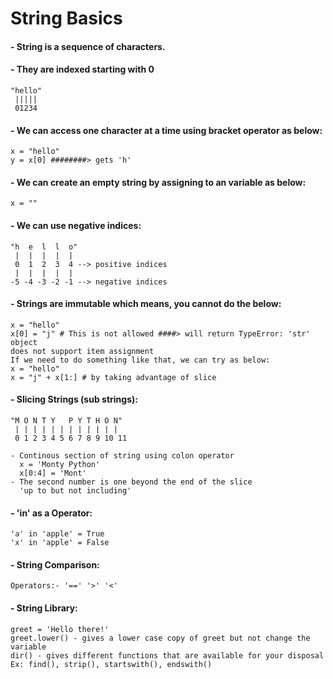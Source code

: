 # String Basics

#### - String is a sequence of characters. 

#### - They are indexed starting with 0
    "hello"
     |||||
     01234

#### - We can access one character at a time using bracket operator as below:
    x = "hello"
    y = x[0] ########> gets 'h'

#### - We can create an empty string by assigning to an variable as below:
    x = ""
   
#### - We can use negative indices:
    "h  e  l  l  o"
     |  |  |  |  |
     0  1  2  3  4 --> positive indices
     |  |  |  |  |
    -5 -4 -3 -2 -1 --> negative indices

#### - Strings are immutable which means, you cannot do the below:
    x = "hello"
    x[0] = "j" # This is not allowed ####> will return TypeError: 'str' object
    does not support item assignment
    If we need to do something like that, we can try as below:
    x = "hello"
    x = "j" + x[1:] # by taking advantage of slice

#### - Slicing Strings (sub strings):
    "M O N T Y   P Y T H O N"
     | | | | | | | | | | | |
     0 1 2 3 4 5 6 7 8 9 10 11

    - Continous section of string using colon operator
      x = 'Monty Python' 
      x[0:4] = 'Mont'
    - The second number is one beyond the end of the slice
      'up to but not including'

#### - 'in' as a Operator:
    'a' in 'apple' = True
    'x' in 'apple' = False

#### - String Comparison:
    Operators:- '==' '>' '<'

#### - String Library:
    greet = 'Hello there!'
    greet.lower() - gives a lower case copy of greet but not change the variable
    dir() - gives different functions that are available for your disposal
    Ex: find(), strip(), startswith(), endswith()
